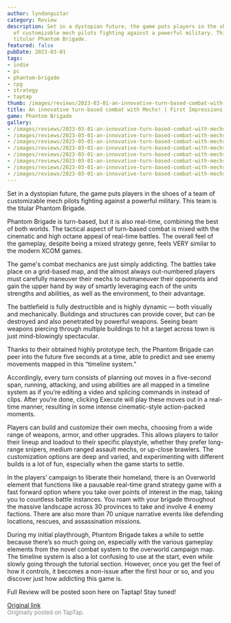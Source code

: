 ```yaml
---
author: lyndonguitar
category: Review
description: Set in a dystopian future, the game puts players in the shoes of a team
  of customizable mech pilots fighting against a powerful military. This team is the
  titular Phantom Brigade.
featured: false
pubDate: 2023-03-01
tags:
- indie
- pc
- phantom-brigade
- rpg
- strategy
- taptap
thumb: /images/reviews/2023-03-01-an-innovative-turn-based-combat-with-mechs--first-impressions---phantom-brigade-0.avif
title: An innovative turn-based combat with Mechs! | First Impressions - Phantom Brigade
game: Phantom Brigade
gallery:
- /images/reviews/2023-03-01-an-innovative-turn-based-combat-with-mechs--first-impressions---phantom-brigade-0.avif
- /images/reviews/2023-03-01-an-innovative-turn-based-combat-with-mechs--first-impressions---phantom-brigade-1.avif
- /images/reviews/2023-03-01-an-innovative-turn-based-combat-with-mechs--first-impressions---phantom-brigade-2.avif
- /images/reviews/2023-03-01-an-innovative-turn-based-combat-with-mechs--first-impressions---phantom-brigade-3.avif
- /images/reviews/2023-03-01-an-innovative-turn-based-combat-with-mechs--first-impressions---phantom-brigade-4.avif
- /images/reviews/2023-03-01-an-innovative-turn-based-combat-with-mechs--first-impressions---phantom-brigade-5.avif
- /images/reviews/2023-03-01-an-innovative-turn-based-combat-with-mechs--first-impressions---phantom-brigade-6.avif
- /images/reviews/2023-03-01-an-innovative-turn-based-combat-with-mechs--first-impressions---phantom-brigade-7.avif
---
```

Set in a dystopian future, the game puts players in the shoes of a team of customizable mech pilots fighting against a powerful military. This team is the titular Phantom Brigade.

Phantom Brigade is turn-based, but it is also real-time, combining the best of both worlds. The tactical aspect of turn-based combat is mixed with the cinematic and high octane appeal of real-time battles. The overall feel of the gameplay, despite being a mixed strategy genre, feels VERY similar to the modern XCOM games.

The game's combat mechanics are just simply addicting. The battles take place on a grid-based map, and the almost always out-numbered players must carefully maneuver their mechs to outmaneuver their opponents and gain the upper hand by way of smartly leveraging each of the units strengths and abilities, as well as the environment, to their advantage.

The battlefield is fully destructible and is highly dynamic — both visually and mechanically. Buildings and structures can provide cover, but can be destroyed and also penetrated by powerful weapons. Seeing beam weapons piercing through multiple buildings to hit a target across town is just mind-blowingly spectacular.

Thanks to their obtained highly prototype tech, the Phantom Brigade can peer into the future five seconds at a time, able to predict and see enemy movements mapped in this “timeline system.”

Accordingly, every turn consists of planning out moves in a five-second span, running, attacking, and using abilities are all mapped in a timeline system as if you’re editing a video and splicing commands in instead of clips. After you’re done, clicking Execute will play these moves out in a real-time manner, resulting in some intense cinematic-style action-packed moments.

Players can build and customize their own mechs, choosing from a wide range of weapons, armor, and other upgrades. This allows players to tailor their lineup and loadout to their specific playstyle, whether they prefer long-range snipers, medium ranged assault mechs, or up-close brawlers. The customization options are deep and varied, and experimenting with different builds is a lot of fun, especially when the game starts to settle.

In the players’ campaign to liberate their homeland, there is an Overworld element that functions like a pausable real-time grand strategy game with a fast forward option where you take over points of interest in the map, taking you to countless battle instances. You roam with your brigade throughout the massive landscape across 30 provinces to take and involve 4 enemy factions. There are also more than 70 unique narrative events like defending locations, rescues, and assassination missions.

During my initial playthrough, Phantom Brigade takes a while to settle because there’s so much going on, especially with the various gameplay elements from the novel combat system to the overworld campaign map. The timeline system is also a lot confusing to use at the start, even while slowly going through the tutorial section. However, once you get the feel of how it controls, it becomes a non-issue after the first hour or so, and you discover just how addicting this game is.

Full Review will be posted soon here on Taptap! Stay tuned!

[Original link](https://www.taptap.io/post/4675283)<br><span style="font-size: 0.95em; color: #888;">Originally posted on TapTap.</span>